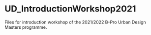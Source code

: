 # UD_IntroductionWorkshop2021
Files for introduction workshop of the 2021/2022 B-Pro Urban Design Masters programme.
